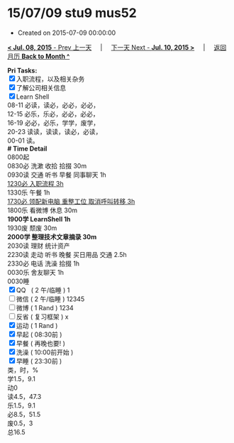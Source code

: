 # 15/07/09 stu9 mus52

- Created on 2015-07-09 00:00:00

[**< Jul. 08, 2015** - Prev 上一天](_archived/lifelogs/2015/07/d08.md) &nbsp; &nbsp; | &nbsp; &nbsp; [下一天 Next - **Jul. 10, 2015 >**](_archived/lifelogs/2015/07/d10.md) &nbsp; &nbsp; |  &nbsp; &nbsp; [返回月历 **Back to Month ^**](_archived/lifelogs/2015/07/index.md)
<br/><div><b>Pri Tasks:</b></div><div><input checked="true" type="checkbox"/>入职流程，以及相关杂务</div><div><input checked="true" type="checkbox"/>了解公司相关信息</div><div><input checked="true" type="checkbox"/>Learn Shell</div><div>08-11 必读，读必，必必，必必，</div><div>12-15 必乐，乐必，必必，必必，</div><div>16-19 必必，必乐，学学，废学，</div><div>20-23 读读，读读，读必，必读，</div><div>00-01 读。</div><div><b># Time Detail</b></div><div>0800起</div><div>0830必 洗漱 收拾 拾掇 30m</div><div>0930读 交通 听书 早餐 同事聊天 1h</div><div><u>1230必 入职流程 3h</u></div><div>1330乐 午餐 1h</div><div><u>1730必 领配新电脑 重整工位 取消呼叫转移 3h</u></div><div>1800乐 看微博 休息 30m</div><div><b>1900学 LearnShell 1h</b></div><div>1930废 颓废 30m</div><div><b>2000学 整理技术文章摘录 30m</b></div><div>2030读 理财 统计资产</div><div>2230读 走动 听书 晚餐 买日用品 交通 2.5h</div><div>2330必 电话 洗澡 拾掇 1h</div><div>0030乐 舍友聊天 1h</div><div>0030睡</div><div><input checked="true" type="checkbox"/>QQ   ( 2 午/临睡 ) 1</div><div><input type="checkbox"/>微信 ( 2 午/临睡 ) 12345</div><div><input type="checkbox"/>微博 ( 1 Rand ) 1234</div><div><input type="checkbox"/>反省 ( 复习框架 ) x</div><div><input checked="true" type="checkbox"/>运动 ( 1 Rand )</div><div><input checked="true" type="checkbox"/>早起 ( 08:30前 )</div><div><input checked="true" type="checkbox"/>早餐 ( 再晚也要! )</div><div><input checked="true" type="checkbox"/>洗澡 ( 10:00前开始 )</div><div><input checked="true" type="checkbox"/>早睡 ( 23:30前 )</div><div>类，时，%</div><div>学1.5，9.1</div><div>动0</div><div>读4.5，47.3</div><div>乐1.5，9.1</div><div>必8.5，51.5</div><div>废0.5，3</div><div>总16.5</div>
